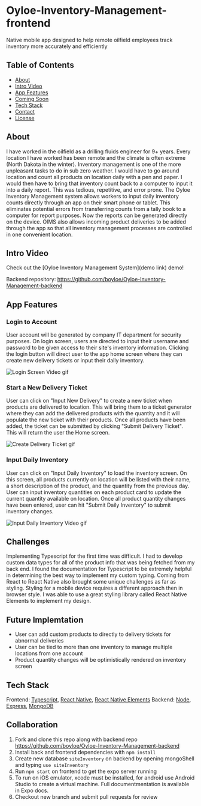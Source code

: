 # Oyloe-Inventory-Management-frontend
Native mobile app designed to help remote oilfield employees track inventory more accurately and efficiently

## Table of Contents
* [About](#about)
* [Intro Video](#intro-video)
* [App Features](#app-features)
* [Coming Soon](#future-implementation)
* [Tech Stack](#tech-stack)
* [Contact](#contact)
* [License](#license)

## About
I have worked in the oilfield as a drilling fluids engineer for 9+ years. Every location I have worked has been remote and the climate is often 
extreme (North Dakota in the winter). Inventory management is one of the more unpleasant tasks to do in sub zero weather. I would have to go around location 
and count all products on location daily with a pen and paper. I would then have to bring that inventory count back to a computer to input it into a daily report. 
This was tedious, repetitive, and error prone. The Oyloe Inventory Management system allows workers to input daily inventory counts directly through an app on their
smart phone or tablet. This eliminates potential errors from transferring counts from a tally book to a computer for report purposes. Now the reports can be 
generated directly on the device. OIMS also allows incoming product deliveries to be added through the app so that all inventory management processes are controlled in one convenient location. 



## Intro Video
Check out the [Oyloe Inventory Management System](demo link) demo!

Backend repository: https://github.com/boyloe/Oyloe-Inventory-Management-backend

## App Features
### Login to Account
User account will be generated by company IT department for security purposes. On login screen, users are directed to input their username and password to be
given access to their site's inventory information. Clicking the login button will direct user to the app home screen where they can create new delivery tickets or input their daily inventory.

![Login Screen Video gif](https://media.giphy.com/media/xUYRyAj1UvoTNazFrP/giphy.gif)

### Start a New Delivery Ticket
User can click on "Input New Delivery" to create a new ticket when products are delivered to location. This will bring them to a ticket generator where they can add
the delivered products with the quantity and it will populate the new ticket with their products. Once all products have been added, the ticket can be submitted by clicking "Submit Delivery Ticket". This will return the user the Home screen.

![Create Delivery Ticket gif](https://media.giphy.com/media/IlABEFlc5xMWpZvIgN/giphy.gif)

### Input Daily Inventory
User can click on "Input Daily Inventory" to load the inventory screen. On this screen, all products currently on location will be listed with their name, a short description of the product, and the quantity from the previous day. User can input inventory quantities on each product card to update the current quantity available on location. Once all product quantity changes have been entered, user can hit "Submit Daily Inventory" to submit inventory changes. 

![Input Daily Inventory Video gif](https://media.giphy.com/media/fFump5Og2U4tfSb2Cy/giphy.gif)

## Challenges
Implementing Typescript for the first time was difficult. I had to develop custom data types for all of the product info that was being fetched from my back end. I found the documentation for Typescript to be extremely helpful in determining the best way to implement my custom typing. Coming from React to React Native also brought some unique challenges as far as styling. Styling for a mobile device requires a different approach then in browser style. I was able to use a great styling library called React Native Elements to implement my design.

## Future Implemtation
 - User can add custom products to directly to delivery tickets for abnormal deliveries
 - User can be tied to more than one inventory to manage multiple locations from one account
 - Product quantity changes will be optimistically rendered on inventory screen
 
## Tech Stack
Frontend: [Typescript](https://www.typescriptlang.org/), [React Native](https://reactnative.dev/), [React Native Elements](https://react-native-elements.github.io/)
Backend:  [Node](https://nodejs.org/en/), [Express](https://expressjs.com/), [MongoDB](https://www.mongodb.com/)

 
 ## Collaboration
 1. Fork and clone this repo along with backend repo https://github.com/boyloe/Oyloe-Inventory-Management-backend
 2. Install back and frontend dependencies with `npm install`
 3. Create new database `siteInventory` on backend by opening mongoShell and typing `use siteInventory`
 4. Run `npm start` on frontend to get the expo server running
 5. To run on iOS emulator, xcode must be installed, for android use Android Studio to create a virtual machine. Full documentmentation is available in Expo docs.
 6. Checkout new branch and submit pull requests for review

